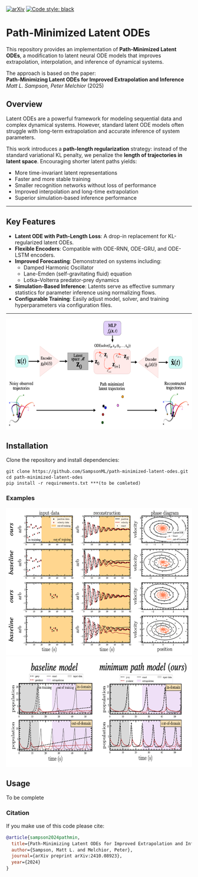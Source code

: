 [![arXiv](https://img.shields.io/badge/arXiv-2401.07313-<COLOR>.svg)](https://arxiv.org/abs/2410.08923)
[![Code style: black](https://img.shields.io/badge/code%20style-black-000000.svg)](https://github.com/psf/black)
# Path-Minimized Latent ODEs

This repository provides an implementation of **Path-Minimized Latent ODEs**, a modification to latent neural ODE models that improves extrapolation, interpolation, and inference of dynamical systems.  

The approach is based on the paper:  
**Path-Minimizing Latent ODEs for Improved Extrapolation and Inference**  
*Matt L. Sampson, Peter Melchior* (2025) 

## Overview

Latent ODEs are a powerful framework for modeling sequential data and complex dynamical systems. However, standard latent ODE models often struggle with long-term extrapolation and accurate inference of system parameters.  

This work introduces a **path-length regularization** strategy: instead of the standard variational KL penalty, we penalize the **length of trajectories in latent space**. Encouraging shorter latent paths yields:

- More time-invariant latent representations  
- Faster and more stable training  
- Smaller recognition networks without loss of performance  
- Improved interpolation and long-time extrapolation  
- Superior simulation-based inference performance  

---

## Key Features

- **Latent ODE with Path-Length Loss**: A drop-in replacement for KL-regularized latent ODEs.  
- **Flexible Encoders**: Compatible with ODE-RNN, ODE-GRU, and ODE-LSTM encoders.  
- **Improved Forecasting**: Demonstrated on systems including:
  - Damped Harmonic Oscillator  
  - Lane-Emden (self-gravitating fluid) equation  
  - Lotka–Volterra predator-prey dynamics  
- **Simulation-Based Inference**: Latents serve as effective summary statistics for parameter inference using normalizing flows.  
- **Configurable Training**: Easily adjust model, solver, and training hyperparameters via configuration files.  

---

<img src="/images/pipeline.png" height="300">

## Installation

Clone the repository and install dependencies:

```shell
git clone https://github.com/SampsonML/path-minimized-latent-odes.git
cd path-minimized-latent-odes
pip install -r requirements.txt ***(to be comleted)
```



### Examples
<img src="/images/harmonic.png" height="400">


<img src="/images/lotka-volterra.png" height="300">

## Usage 
To be complete

### Citation
If you make use of this code please cite:
```bibtex
@article{sampson2024pathmin,
  title={Path-Minimizing Latent ODEs for Improved Extrapolation and Inference},
  author={Sampson, Matt L. and Melchior, Peter},
  journal={arXiv preprint arXiv:2410.08923},
  year={2024}
}
```


